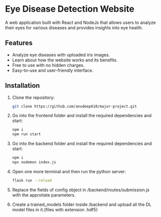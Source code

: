 # Eye Disease Detection Website

A web application built with React and NodeJs that allows users to analyze their eyes for various diseases and provides insights into eye health.

## Features

- Analyze eye diseases with uploaded iris images.
- Learn about how the website works and its benefits.
- Free to use with no hidden charges.
- Easy-to-use and user-friendly interface.

## Installation

1. Clone the repository:

   ```bash
   git clone https://github.com/anudeep610/major-project.git
   ```
2. Go into the frontend folder and install the required dependencies and start:
    ```bash
    npm i
    npm run start
    ```
3. Go into the backend folder and install the required dependencies and start:

    ```bash
    npm i
    npx nodemon index.js
    ```
4. Open one more terminal and then run the python server:

    ```bash
    flask run --reload
    ```
5. Replace the fields of config object in /backend/routes/submission.js with the approitate parameters.
6. Create a trained_models folder inside /backend and upload all the DL model files in it.(files with extension .hdf5)
